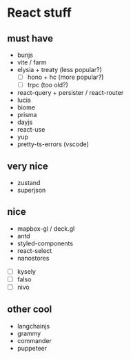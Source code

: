 # React stuff

## must have

- bunjs
- vite / farm
- elysia + treaty (less popular?)
  - [ ] hono + hc (more popular?)
  - [ ] trpc (too old?)
- react-query + persister / react-router
- lucia
- biome
- prisma
- dayjs
- react-use
- yup
- pretty-ts-errors (vscode)

## very nice

- zustand
- superjson

## nice

- mapbox-gl / deck.gl
- antd
- styled-components
- react-select
- nanostores
- [ ] kysely
- [ ] falso
- [ ] nivo

## other cool

- langchainjs
- grammy
- commander
- puppeteer

